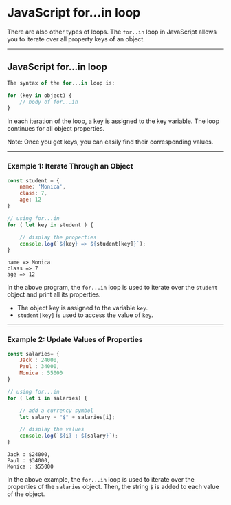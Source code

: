 # JavaScript for...in loop

There are also other types of loops. The ```for..in``` loop in JavaScript allows you to iterate over all property keys of an object.

***

## JavaScript for...in loop

```js
The syntax of the for...in loop is:

for (key in object) {
    // body of for...in
}
```

In each iteration of the loop, a key is assigned to the key variable. The loop continues for all object properties.

Note: Once you get keys, you can easily find their corresponding values.

***

### Example 1: Iterate Through an Object

```js
const student = {
    name: 'Monica',
    class: 7,
    age: 12
}

// using for...in
for ( let key in student ) {

    // display the properties
    console.log(`${key} => ${student[key]}`);
}
```

```
name => Monica
class => 7
age => 12
```

In the above program, the ```for...in``` loop is used to iterate over the ```student``` object and print all its properties.

* The object key is assigned to the variable ```key```.
* ```student[key]``` is used to access the value of ```key```.

***

### Example 2: Update Values of Properties

```js
const salaries= {
    Jack : 24000,
    Paul : 34000,
    Monica : 55000
}

// using for...in
for ( let i in salaries) {

    // add a currency symbol
    let salary = "$" + salaries[i];

    // display the values
    console.log(`${i} : ${salary}`);
}
```

```
Jack : $24000,
Paul : $34000,
Monica : $55000
```

In the above example, the ```for...in``` loop is used to iterate over the properties of the ```salaries``` object. Then, the string ```$``` is added to each value of the object.
